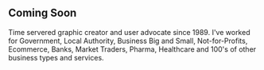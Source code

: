 ## Coming Soon
Time servered graphic creator and user advocate since 1989. I've worked for Government, Local Authority, Business Big and Small, Not-for-Profits, Ecommerce, Banks, Market Traders, Pharma, Healthcare and 100's of other business types and services.



